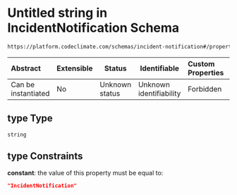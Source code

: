 # Untitled string in IncidentNotification Schema

```txt
https://platform.codeclimate.com/schemas/incident-notification#/properties/type
```




| Abstract            | Extensible | Status         | Identifiable            | Custom Properties | Additional Properties | Access Restrictions | Defined In                                                                                                       |
| :------------------ | ---------- | -------------- | ----------------------- | :---------------- | --------------------- | ------------------- | ---------------------------------------------------------------------------------------------------------------- |
| Can be instantiated | No         | Unknown status | Unknown identifiability | Forbidden         | Allowed               | none                | [IncidentNotification.schema.json\*](../../spec/schemas/IncidentNotification.schema.json "open original schema") |

## type Type

`string`

## type Constraints

**constant**: the value of this property must be equal to:

```json
"IncidentNotification"
```
